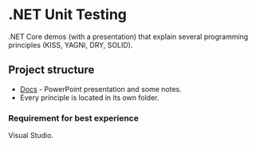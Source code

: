 # .NET Unit Testing
.NET Core demos (with a presentation) that explain several programming principles (KISS, YAGNI, DRY, SOLID).

## Project structure
- [Docs](https://github.com/MTrajK/dotnet-projects/tree/main/DotNet.ProgrammingPrinciples/Docs) - PowerPoint presentation and some notes.
- Every principle is located in its own folder.

### Requirement for best experience
Visual Studio.
